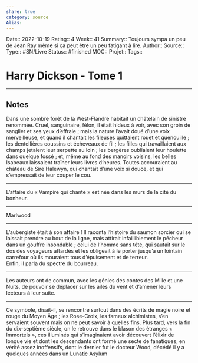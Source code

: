 ```yaml
---
share: true 
category: source
Alias:
---
```

Date:: 2022-10-19
Rating:: 4
Week:: 41
Summary:: Toujours sympa un peu de Jean Ray même si ça peut être un peu fatigant à lire.
Author::
Source:: 
Type:: #SN/Livre 
Status:: #finished 
MOC::
Projet:: 
Tags:: 

# Harry Dickson - Tome 1


***

## Notes
Dans une sombre forêt de la West-Flandre habitait un châtelain de sinistre renommée. Cruel, sanguinaire, félon, il était hideux à voir, avec son groin de sanglier et ses yeux d’effraie ; mais la nature l’avait doué d’une voix merveilleuse, et quand il chantait les fileuses quittaient rouet et quenouille ; les dentellières coussins et écheveaux de fil ; les filles qui travaillaient aux champs jetaient leur serpette au loin ; les bergères oubliaient leur houlette dans quelque fossé ; et, même au fond des manoirs voisins, les belles Isabeaux laissaient traîner leurs livres d’heures. Toutes accouraient au château de Sire Halewyn, qui chantait d’une voix si douce, et qui s’empressait de leur couper le cou.  
  
*****  
  
L’affaire du « Vampire qui chante » est née dans les murs de la cité du bonheur.  
  
*****  
  
Marlwood  
  
*****  
  
L’aubergiste était à son affaire ! Il raconta l’histoire du saumon sorcier qui se laissait prendre au bout de la ligne, mais attirait infailliblement le pêcheur dans un gouffre insondable ; celui de l’homme sans tête, qui sautait sur le dos des voyageurs attardés et les obligeait à le porter jusqu’à un lointain carrefour où ils mouraient tous d’épuisement et de terreur.  
Enfin, il parla du spectre du bourreau.  
  
*****  
  
Les auteurs ont de commun, avec les génies des contes des Mille et une Nuits, de pouvoir se déplacer sur les ailes du vent et d’amener leurs lecteurs à leur suite.  
  
*****  
  
Ce symbole, disait-il, se rencontre surtout dans des écrits de magie noire et rouge du Moyen Âge ; les Rose-Croix, les fameux alchimistes, s’en servaient souvent mais on ne peut savoir à quelles fins. Plus tard, vers la fin du dix-septième siècle, on le retrouve dans le blason des étranges « Immortels », ces illuminés qui s’imaginaient avoir découvert l’élixir de longue vie et dont les descendants ont formé une secte de fanatiques, en vérité assez inoffensifs, dont le dernier fut le docteur Wood, décédé il y a quelques années dans un Lunatic Asylum